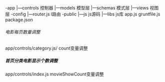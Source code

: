 -app
   |—controls 控制器
   |—models 模型层
   |—schemas 模式层
   |—views 视图层
-config
    |—router.js l路由
-public
    |—js js源码
    |—libs js库
app.js
gruntfile.js
package.json


###### 电影每页数量调整
 app/controls/category.js/ count变量调整
##### 首页分类电影显示个数调整
app/controls/index.js movieShowCount变量调整